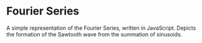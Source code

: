 # Fourier Series
A simple representation of the Fourier Series, written in JavaScript.
Depicts the formation of the Sawtooth wave from the summation of sinusoids.
